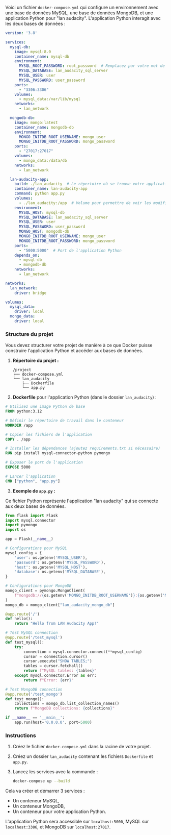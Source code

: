 Voici un fichier `docker-compose.yml` qui configure un environnement avec une base de données MySQL, une base de données MongoDB, et une application Python pour "lan audacity". L'application Python interagit avec les deux bases de données :

```yaml
version: '3.8'

services:
  mysql-db:
    image: mysql:8.0
    container_name: mysql-db
    environment:
      MYSQL_ROOT_PASSWORD: root_password  # Remplacez par votre mot de passe MySQL
      MYSQL_DATABASE: lan_audacity_sql_server
      MYSQL_USER: user
      MYSQL_PASSWORD: user_password
    ports:
      - "3306:3306"
    volumes:
      - mysql_data:/var/lib/mysql
    networks:
      - lan_network

  mongodb-db:
    image: mongo:latest
    container_name: mongodb-db
    environment:
      MONGO_INITDB_ROOT_USERNAME: mongo_user
      MONGO_INITDB_ROOT_PASSWORD: mongo_password
    ports:
      - "27017:27017"
    volumes:
      - mongo_data:/data/db
    networks:
      - lan_network

  lan-audacity-app:
    build: ./lan_audacity  # Le répertoire où se trouve votre application Python
    container_name: lan-audacity-app
    command: python app.py
    volumes:
      - ./lan_audacity:/app  # Volume pour permettre de voir les modifications du code
    environment:
      MYSQL_HOST: mysql-db
      MYSQL_DATABASE: lan_audacity_sql_server
      MYSQL_USER: user
      MYSQL_PASSWORD: user_password
      MONGO_HOST: mongodb-db
      MONGO_INITDB_ROOT_USERNAME: mongo_user
      MONGO_INITDB_ROOT_PASSWORD: mongo_password
    ports:
      - "5000:5000"  # Port de l'application Python
    depends_on:
      - mysql-db
      - mongodb-db
    networks:
      - lan_network

networks:
  lan_network:
    driver: bridge

volumes:
  mysql_data:
    driver: local
  mongo_data:
    driver: local
```

### Structure du projet

Vous devez structurer votre projet de manière à ce que Docker puisse construire l'application Python et accéder aux bases de données.

1. **Répertoire du projet :**
   ```
   /project
   ├── docker-compose.yml
   └── lan_audacity
       ├── Dockerfile
       └── app.py
   ```

2. **Dockerfile** pour l'application Python (dans le dossier `lan_audacity`) :

```Dockerfile
# Utilisez une image Python de base
FROM python:3.12

# Définir le répertoire de travail dans le conteneur
WORKDIR /app

# Copier les fichiers de l'application
COPY . /app

# Installer les dépendances (ajoutez requirements.txt si nécessaire)
RUN pip install mysql-connector-python pymongo

# Exposer le port de l'application
EXPOSE 5000

# Lancer l'application
CMD ["python", "app.py"]
```

3. **Exemple de `app.py` :**

Ce fichier Python représente l'application "lan audacity" qui se connecte aux deux bases de données.

```python
from flask import Flask
import mysql.connector
import pymongo
import os

app = Flask(__name__)

# Configurations pour MySQL
mysql_config = {
    'user': os.getenv('MYSQL_USER'),
    'password': os.getenv('MYSQL_PASSWORD'),
    'host': os.getenv('MYSQL_HOST'),
    'database': os.getenv('MYSQL_DATABASE'),
}

# Configurations pour MongoDB
mongo_client = pymongo.MongoClient(
    f"mongodb://{os.getenv('MONGO_INITDB_ROOT_USERNAME')}:{os.getenv('MONGO_INITDB_ROOT_PASSWORD')}@{os.getenv('MONGO_HOST')}:27017/"
)
mongo_db = mongo_client["lan_audacity_mongo_db"]

@app.route('/')
def hello():
    return "Hello from LAN Audacity App!"

# Test MySQL connection
@app.route('/test_mysql')
def test_mysql():
    try:
        connection = mysql.connector.connect(**mysql_config)
        cursor = connection.cursor()
        cursor.execute("SHOW TABLES;")
        tables = cursor.fetchall()
        return f"MySQL tables: {tables}"
    except mysql.connector.Error as err:
        return f"Error: {err}"

# Test MongoDB connection
@app.route('/test_mongo')
def test_mongo():
    collections = mongo_db.list_collection_names()
    return f"MongoDB collections: {collections}"

if __name__ == '__main__':
    app.run(host='0.0.0.0', port=5000)
```

### Instructions

1. Créez le fichier `docker-compose.yml` dans la racine de votre projet.
2. Créez un dossier `lan_audacity` contenant les fichiers `Dockerfile` et `app.py`.
3. Lancez les services avec la commande :

   ```bash
   docker-compose up --build
   ```

Cela va créer et démarrer 3 services :
- Un conteneur MySQL,
- Un conteneur MongoDB,
- Un conteneur pour votre application Python.

L'application Python sera accessible sur `localhost:5000`, MySQL sur `localhost:3306`, et MongoDB sur `localhost:27017`.